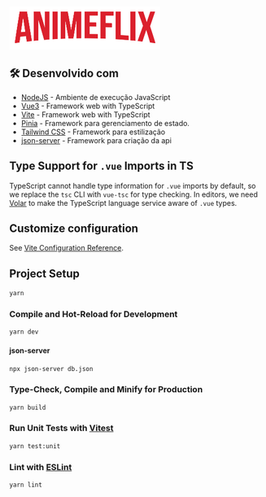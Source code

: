![vue3-animeflix](.github/animeflix-small.png)

## 🛠️ Desenvolvido com

*  [NodeJS](https://nodejs.org/en/docs/) - Ambiente de execução JavaScript
*  [Vue3](https://vuejs.org/) - Framework web with TypeScript
*  [Vite](https://vite.dev/) - Framework web with TypeScript
*  [Pinia](https://pinia.vuejs.org/) - Framework para gerenciamento de estado.
*  [Tailwind CSS](https://tailwindcss.com/docs) - Framework para estilização
*  [json-server](https://github.com/typicode/json-server) - Framework para criação da api

## Type Support for `.vue` Imports in TS

TypeScript cannot handle type information for `.vue` imports by default, so we replace the `tsc` CLI with `vue-tsc` for type checking. In editors, we need [Volar](https://marketplace.visualstudio.com/items?itemName=Vue.volar) to make the TypeScript language service aware of `.vue` types.

## Customize configuration

See [Vite Configuration Reference](https://vite.dev/config/).

## Project Setup

```sh
yarn
```

### Compile and Hot-Reload for Development

```sh
yarn dev
```


#### json-server

```bash
npx json-server db.json
```

### Type-Check, Compile and Minify for Production

```sh
yarn build
```

### Run Unit Tests with [Vitest](https://vitest.dev/)

```sh
yarn test:unit
```

### Lint with [ESLint](https://eslint.org/)

```sh
yarn lint
```
